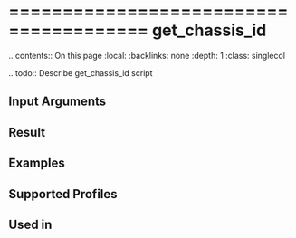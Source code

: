 

=======================================
get_chassis_id
=======================================

.. contents:: On this page
    :local:
    :backlinks: none
    :depth: 1
    :class: singlecol

.. todo::
    Describe get_chassis_id script

Input Arguments
---------------

Result
------

Examples
--------

Supported Profiles
------------------

Used in
-------
